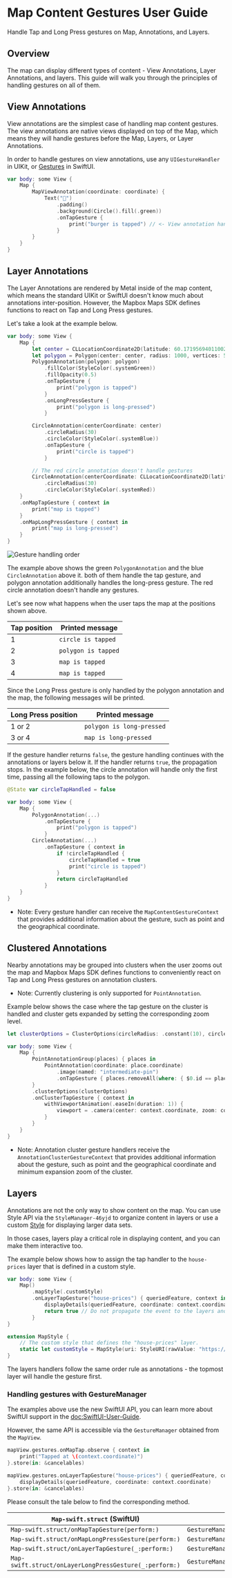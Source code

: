 # Map Content Gestures User Guide

Handle Tap and Long Press gestures on Map, Annotations, and Layers.

## Overview

The map can display different types of content - View Annotations, Layer Annotations, and layers. This guide will walk you through the principles of handling gestures on all of them.

## View Annotations

View annotations are the simplest case of handling map content gestures. The view annotations are native views displayed on top of the Map, which means they will handle gestures before the Map, Layers, or Layer Annotations.

In order to handle gestures on view annotations, use any `UIGestureHandler` in UIKit, or [Gestures](https://developer.apple.com/documentation/swiftui/gestures) in SwiftUI.

```swift
var body: some View {
    Map {
        MapViewAnnotation(coordinate: coordinate) {
            Text("🍔")
                .padding()
                .background(Circle().fill(.green))
                .onTapGesture {
                    print("burger is tapped") // <- View annotation handle the gesture before the Map view.
                }
        }       
    }
}
```

## Layer Annotations

The Layer Annotations are rendered by Metal inside of the map content, which means the standard UIKit or SwiftUI doesn't know much about annotations inter-position. However, the Mapbox Maps SDK defines functions to react on Tap and Long Press gestures.

Let's take a look at the example below.

```swift
var body: some View {
    Map {
        let center = CLLocationCoordinate2D(latitude: 60.17195694011002, longitude: 24.945389069265598)
        let polygon = Polygon(center: center, radius: 1000, vertices: 5)
        PolygonAnnotation(polygon: polygon)
            .fillColor(StyleColor(.systemGreen))
            .fillOpacity(0.5)
            .onTapGesture {
                print("polygon is tapped")
            }
            .onLongPressGesture {
                print("polygon is long-pressed")
            }

        CircleAnnotation(centerCoordinate: center)
            .circleRadius(30)
            .circleColor(StyleColor(.systemBlue))
            .onTapGesture {
                print("circle is tapped")
            }

        // The red circle annotation doesn't handle gestures
        CircleAnnotation(centerCoordinate: CLLocationCoordinate2D(latitude: 60.18195694011002, longitude: 24.955389069265598))
            .circleRadius(30)
            .circleColor(StyleColor(.systemRed))
    }
    .onMapTapGesture { context in
        print("map is tapped")
    }
    .onMapLongPressGesture { context in
        print("map is long-pressed")
    }
}
```

![Gesture handling order](https://static-assets.mapbox.com/maps/ios/documentation/swiftui_gesture_handling_order_4.png)

The example above shows the green ``PolygonAnnotation`` and the blue ``CircleAnnotation`` above it. both of them handle the tap gesture, and polygon annotation additionally handles the long-press gesture. The red circle annotation doesn't handle any gestures.

Let's see now what happens when the user taps the map at the positions shown above.

Tap position | Printed message
--- | ---
1 | `circle is tapped`
2 | `polygon is tapped`
3 | `map is tapped`
4 | `map is tapped`

Since the Long Press gesture is only handled by the polygon annotation and the map, the following messages will be printed.

Long Press position | Printed message
--- | ---
1 or 2 | `polygon is long-pressed`
3 or 4 | `map is long-pressed`

If the gesture handler returns `false`, the gesture handling continues with the annotations or layers below it. If the handler returns `true`, the propagation stops.
In the example below, the circle annotation will handle only the first time, passing all the following taps to the polygon. 

```swift
@State var circleTapHandled = false

var body: some View {
    Map {
        PolygonAnnotation(...)
            .onTapGesture {
                print("polygon is tapped")
            }
        CircleAnnotation(...)
            .onTapGesture { context in
                if !circleTapHandled {
                    circleTapHandled = true
                    print("circle is tapped")
                }
                return circleTapHandled
            }
    }
}
```

- Note:  Every gesture handler can receive the ``MapContentGestureContext`` that provides additional information about the gesture, such as point and the geographical coordinate. 

## Clustered Annotations

Nearby annotations may be grouped into clusters when the user zooms out the map and Mapbox Maps SDK defines functions to conveniently react on Tap and Long Press gestures on annotation clusters.

- Note: Currently clustering is only supported for ``PointAnnotation``.

Example below shows the case where the tap gesture on the cluster is handled and cluster gets expanded by setting the corresponding zoom level.

```swift
let clusterOptions = ClusterOptions(circleRadius: .constant(10), circleColor: .constant(StyleColor(.blue)))

var body: some View {
    Map {
        PointAnnotationGroup(places) { places in
            PointAnnotation(coordinate: place.coordinate)
                .image(named: "intermediate-pin")
                .onTapGesture { places.removeAll(where: { $0.id == place.id }) }
        }
        .clusterOptions(clusterOptions)
        .onClusterTapGesture { context in
            withViewportAnimation(.easeIn(duration: 1)) {
                viewport = .camera(center: context.coordinate, zoom: context.expansionZoom)
            }
        }
    }
}
```

- Note: Annotation cluster gesture handlers receive the ``AnnotationClusterGestureContext`` that provides additional information about the gesture, such as point and the geographical coordinate and minimum expansion zoom of the cluster.

## Layers

Annotations are not the only way to show content on the map. You can use Style API via the ``StyleManager-46yjd`` to organize content in layers or use a custom [Style](https://docs.mapbox.com/style-spec/guides/) for displaying larger data sets.

In those cases, layers play a critical role in displaying content, and you can make them interactive too.

The example below shows how to assign the tap handler to the `house-prices` layer that is defined in a custom style.

```swift
var body: some View {
    Map()
        .mapStyle(.customStyle)
        .onLayerTapGesture("house-prices") { queriedFeature, context in
            displayDetails(queriedFeature, coordinate: context.coordinate)
            return true // Do not propagate the event to the layers and annotations below
        }
}

extension MapStyle {
    // The custom style that defines the "house-prices" layer.
    static let customStyle = MapStyle(uri: StyleURI(rawValue: "https://example.com/mapbox-custom-style.json")!)
}
```

The layers handlers follow the same order rule as annotations - the topmost layer will handle the gesture first.

### Handling gestures with GestureManager

The examples above use the new SwiftUI API, you can learn more about SwiftUI support in the <doc:SwiftUI-User-Guide>.

However, the same API is accessible via the ``GestureManager`` obtained from the ``MapView``.

```swift
mapView.gestures.onMapTap.observe { context in
    print("Tapped at \(context.coordinate)")
}.store(in: &cancelables)

mapView.gestures.onLayerTapGesture("house-prices") { queriedFeature, context in
    displayDetails(queriedFeature, coordinate: context.coordinate)
}.store(in: &cancelables)
```

Please consult the tale below to find the corresponding method.

``Map-swift.struct`` (SwiftUI) | ``GestureManager`` (UIKit)
--- | ---
``Map-swift.struct/onMapTapGesture(perform:)`` | ``GestureManager/onMapTap``
``Map-swift.struct/onMapLongPressGesture(perform:)`` | ``GestureManager/onMapLongPress``
``Map-swift.struct/onLayerTapGesture(_:perform:)`` | ``GestureManager/onLayerTap(_:handler:)``
``Map-swift.struct/onLayerLongPressGesture(_:perform:)`` | ``GestureManager/onLayerLongPress(_:handler:)``
